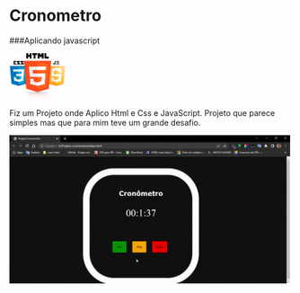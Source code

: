 # Cronometro
###Aplicando javascript

<img width="100px" src="https://github.com/EderDSouza/Cronometro/blob/master/html-css-js.png">
<div>
  
  <p> Fiz um Projeto onde Aplico Html e Css e JavaScript. Projeto que parece simples mas
  que para mim teve um grande desafio. 
    </p>
</div> 

<img width="500" heigth="600" text-aling="center" src="https://github.com/EderDSouza/Cronometro/blob/master/PhotoGIF_9_12_2022_5_56_45_PM.gif">

